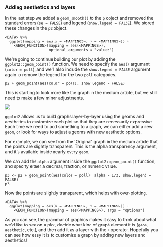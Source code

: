 ### Adding aesthetics and layers 

In the last step we added a `geom_smooth()` to the `p` object and removed the standard errors (`se = FALSE`) and legend (`show.legend = FALSE`). We stored these changes in the `p2` object. 

```
<DATA> %>% 
  ggplot(mapping = aes(x = <MAPPINGS>, y = <MAPPINGS>)) + 
    <GEOM_FUNCTION>(mapping = aes(<MAPPINGS>), 
                    optional_arguments = "values")
```

We're going to continue building our plot by adding the `ggplot2::geom_point()` function. We need to specify the `aes()` argument (`color = poll`), and we'll also include the `show.legend = FALSE` argument again to remove the legend for the two `poll` categories.

```{r geom_point}
p2 + geom_point(aes(color = poll), show.legend = FALSE)
```

This is starting to look more like the graph in the medium article, but we still need to make a few minor adjustments. 

![](https://github.com/mjfrigaard/katacoda-data-wrangle-viz-show/blob/master/figs/10-bremorse-plots-medium.png?raw=true)

`ggplot2` allows us to build graphs layer-by-layer using the geoms and aesthetics to customize each plot so that they are necessarily expressive. Each time we need to add something to a graph, we can either add a new `geom`, or look for ways to adjust a geoms with new aesthetic options. 

For example, we can see from the 'Original' graph in the medium article that the points are slightly transparent. This is the alpha transparency argument, and it's available inside nearly every `geom`. 

We can add the `alpha` argument inside the `ggplot2::geom_point()` function, and specify either a decimal, fraction, or numeric value.

```{r alpha}
p3 <- p2 + geom_point(aes(color = poll), alpha = 1/3, show.legend = FALSE)
p3
```

Now the points are slightly transparent, which helps with over-plotting. 

```
<DATA> %>% 
  ggplot(mapping = aes(x = <MAPPINGS>, y = <MAPPINGS>)) + 
    <GEOM_FUNCTION>(mapping = aes(<MAPPINGS>), args = "options")
```

As you can see, the grammar of graphics makes it easy to think about what we'd like to see on a plot, decide what kind of graph element it is (`geom`, `aesthetic`, etc.), and then add it as a layer with the `+` operator. Hopefully you can see how easy it is to customize a graph by adding new layers and aesthetics!
